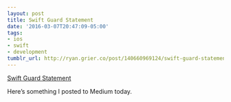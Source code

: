 ```yaml
---
layout: post
title: Swift Guard Statement
date: '2016-03-07T20:47:09-05:00'
tags:
- ios
- swift
- development
tumblr_url: http://ryan.grier.co/post/140660969124/swift-guard-statement
---
```

[Swift Guard Statement](https://medium.com/@rwgrier/swift-guard-statement-c024a1f4fb4e)

Here’s something I posted to Medium today.
